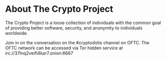 # About The Crypto Project

The Crypto Project is a loose collection of individuals with the common goal of providing better software, security, and anonymity to individuals worldwide.

Join in on the conversation on the #cryptodotis channel on OFTC.  The OFTC network can be accessed via Tor hidden service at irc://37lnq2veifl4kar7.onion:6667
